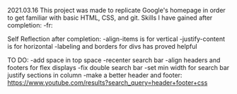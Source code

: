 2021.03.16
This project was made to replicate Google's homepage in order to get familiar with basic HTML, CSS, and git.
Skills I have gained after completion:
-fr: 


Self Reflection after completion:
-align-items is for vertical
-justify-content is for horizontal
-labeling and borders for divs has proved helpful

TO DO:
-add space in top space
-recenter search bar
-align headers and footers for flex displays
-fix double search bar
-set min width for search bar
justify sections in column
-make a better header and footer: https://www.youtube.com/results?search_query=header+footer+css
